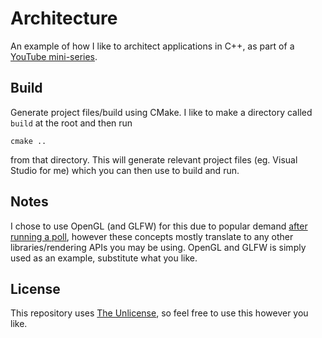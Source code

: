 # Architecture

An example of how I like to architect applications in C++, as part of a [YouTube mini-series](https://youtube.com/playlist?list=PLlrATfBNZ98cpX2LuxLnLyLEmfD2FPpRA).

## Build

Generate project files/build using CMake. I like to make a directory called `build` at the root and then run
```
cmake ..
```
from that directory. This will generate relevant project files (eg. Visual Studio for me) which you can then use to build and run.

## Notes
I chose to use OpenGL (and GLFW) for this due to popular demand [after running a poll](https://www.youtube.com/post/UgkxP9IU8D8UjH8szUipCS3QkJJQOc_cdb0k), however these concepts mostly translate to any other libraries/rendering APIs you may be using. OpenGL and GLFW is simply used as an example, substitute what you like.

## License
This repository uses [The Unlicense](https://unlicense.org/), so feel free to use this however you like.